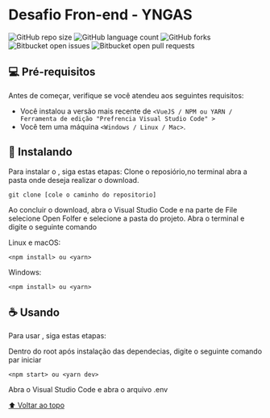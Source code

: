 # Desafio Fron-end - YNGAS



![GitHub repo size](https://img.shields.io/github/repo-size/iuricode/README-template?style=for-the-badge)
![GitHub language count](https://img.shields.io/github/languages/count/iuricode/README-template?style=for-the-badge)
![GitHub forks](https://img.shields.io/github/forks/iuricode/README-template?style=for-the-badge)
![Bitbucket open issues](https://img.shields.io/bitbucket/issues/iuricode/README-template?style=for-the-badge)
![Bitbucket open pull requests](https://img.shields.io/bitbucket/pr-raw/iuricode/README-template?style=for-the-badge)


## 💻 Pré-requisitos

Antes de começar, verifique se você atendeu aos seguintes requisitos:

* Você instalou a versão mais recente de `<VueJS / NPM ou YARN / Ferramenta de edição "Prefrencia Visual Studio Code" >`
* Você tem uma máquina `<Windows / Linux / Mac>`. 

## 🚀 Instalando <desafio-yungas>

Para instalar o <desafio-yungas>, siga estas etapas:
Clone o reposiório,no terminal abra a pasta onde deseja realizar o download.
  
 ```
git clone [cole o caminho do repositorio]
```
  
Ao concluir o download, abra o Visual Studio Code e na parte de File selecione Open Folfer e selecione a pasta do projeto.
Abra o terminal e digite o seguinte comando

Linux e macOS:
```
<npm install> ou <yarn>
```

Windows:
```
<npm install> ou <yarn>
```

## ☕ Usando <desafio-yungas>

Para usar <desafio-yungas>, siga estas etapas:
  
 Dentro do root após instalação das dependecias, digite o seguinte comando par iniciar

```
<npm start> ou <yarn dev>
```
  
  Abra o Visual Studio Code e abra o arquivo .env
  



[⬆ Voltar ao topo](#nome-do-projeto)<br>
